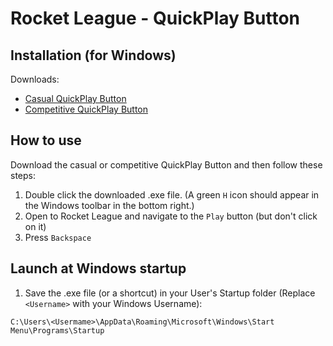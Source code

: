 # Rocket League - QuickPlay Button

## Installation (for Windows)
Downloads:
- [Casual QuickPlay Button](https://github.com/WesselKroos/rocket-league-tools/releases/download/v-1.0.0/RocketLeague-QuickPlayButton-Casual-Backspace.exe)
- [Competitive QuickPlay Button](https://github.com/WesselKroos/rocket-league-tools/releases/download/v-1.0.0/RocketLeague-QuickPlayButton-Competitive-Backspace.exe)

## How to use
Download the casual or competitive QuickPlay Button and then follow these steps:
1. Double click the downloaded .exe file. 
(A green `H` icon should appear in the Windows toolbar in the bottom right.)
2. Open to Rocket League and navigate to the `Play` button (but don't click on it)
3. Press `Backspace`

## Launch at Windows startup
1. Save the .exe file (or a shortcut) in your User's Startup folder (Replace `<Username>` with your Windows Username):

`C:\Users\<Usermame>\AppData\Roaming\Microsoft\Windows\Start Menu\Programs\Startup`
